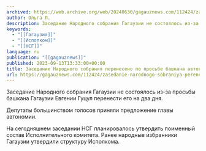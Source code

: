 ```yaml
---
archived: https://web.archive.org/web/20240630/gagauznews.com/112424/zasedanie-narodnogo-sobraniya-pereneseno-po-prosbe-bashkana-avtonomii.html
author: Ольга Л.
description: Заседание Народного собрания Гагаузии не состоялось из-за просьбы башкана Гагаузии Евгении Гуцул перенести его на два дня. Депутаты большинством голосов приняли предложение главы автономии. На сегодняшнем заседании НСГ планировалось утвердить поименный состав Исполнительного комитета. Ранее народные избранники Гагаузии утвердили структуру Исполкома.
keywords:
  - "[[Гагаузия]]"
  - "[[Исполком]]"
  - "[[НСГ]]"
language: ru
publication: "[[gagauznews]]"
published: 2023-09-13T13:33:00+00:00
title: Заседание Народного собрания перенесено по просьбе башкана автономии
url: https://gagauznews.com/112424/zasedanie-narodnogo-sobraniya-pereneseno-po-prosbe-bashkana-avtonomii.html
---
```


Заседание Народного собрания Гагаузии не состоялось из-за просьбы башкана Гагаузии Евгении Гуцул перенести его на два дня.

Депутаты большинством голосов приняли предложение главы автономии.

На сегодняшнем заседании НСГ планировалось утвердить поименный состав Исполнительного комитета. Ранее народные избранники Гагаузии утвердили структуру Исполкома.